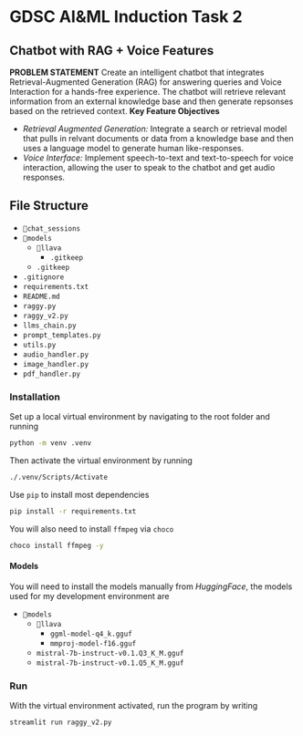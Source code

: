 # GDSC AI&ML Induction Task 2
## Chatbot with RAG + Voice Features
**PROBLEM STATEMENT**
Create an intelligent chatbot that integrates Retrieval-Augmented Generation (RAG) for answering queries and Voice Interaction for a hands-free experience. The chatbot will retrieve relevant information from an external knowledge base and then generate repsonses based on the retrieved context.
**Key Feature Objectives**
- *Retrieval Augmented Generation:* Integrate a search or retrieval model that pulls in relvant documents or data from a knowledge base and then uses a language model to generate human like-responses.
- *Voice Interface:* Implement speech-to-text and text-to-speech for voice interaction, allowing the user to speak to the chatbot and get audio responses.

## File Structure
- `📂chat_sessions`
- `📂models`
    - `📂llava`
        - `.gitkeep`
    - `.gitkeep`
- `.gitignore`
- `requirements.txt`
- `README.md`
- `raggy.py`
- `raggy_v2.py`
- `llms_chain.py`
- `prompt_templates.py`
- `utils.py`
- `audio_handler.py`
- `image_handler.py`
- `pdf_handler.py`

### Installation
Set up a local virtual environment by navigating to the root folder and running
```bash
python -m venv .venv
```
Then activate the virtual environment by running
```bash
./.venv/Scripts/Activate
```
Use `pip` to install most dependencies
```bash
pip install -r requirements.txt
```
You will also need to install `ffmpeg` via `choco`
```bash
choco install ffmpeg -y
```
#### Models
You will need to install the models manually from *HuggingFace*, the models used for my development environment are
- `📂models`
    - `📂llava`
        - `ggml-model-q4_k.gguf`
        - `mmproj-model-f16.gguf`
    - `mistral-7b-instruct-v0.1.Q3_K_M.gguf`
    - `mistral-7b-instruct-v0.1.Q5_K_M.gguf`
### Run
With the virtual environment activated, run the program by writing
```bash
streamlit run raggy_v2.py
```